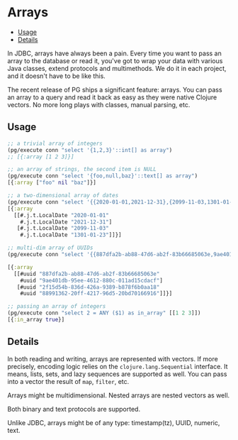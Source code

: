 # Arrays

<!-- toc -->

- [Usage](#usage)
- [Details](#details)

<!-- tocstop -->

In JDBC, arrays have always been a pain. Every time you want to pass an array to the database or read it, you've got to wrap your data with various Java classes, extend protocols and multimethods. We do it in each project, and it doesn't have to be like this.

The recent release of PG ships a significant feature: arrays. You can pass an
array to a query and read it back as easy as they were native Clojure
vectors. No more long plays with classes, manual parsing, etc.

## Usage

~~~clojure
;; a trivial array of integers
(pg/execute conn "select '{1,2,3}'::int[] as array")
;; [{:array [1 2 3]}]

;; an array of strings, the second item is NULL
(pg/execute conn "select '{foo,null,baz}'::text[] as array")
[{:array ["foo" nil "baz"]}]

;; a two-dimensional array of dates
(pg/execute conn "select '{{2020-01-01,2021-12-31},{2099-11-03,1301-01-23}}'::date[][] as array")
[{:array
  [[#.j.t.LocalDate "2020-01-01"
    #.j.t.LocalDate "2021-12-31"]
   [#.j.t.LocalDate "2099-11-03"
    #.j.t.LocalDate "1301-01-23"]]}]

;; multi-dim array of UUIDs
(pg/execute conn "select '{{887dfa2b-ab88-47d6-ab2f-83b66685063e,9ae401db-95ee-4612-880c-011ad15cdacf},{2f15d54b-836d-426a-9389-b878f6b0aa18,88991362-20ff-4217-96d5-20bd70166916}}'::uuid[][] as array")

[{:array
  [[#uuid "887dfa2b-ab88-47d6-ab2f-83b66685063e"
    #uuid "9ae401db-95ee-4612-880c-011ad15cdacf"]
   [#uuid "2f15d54b-836d-426a-9389-b878f6b0aa18"
    #uuid "88991362-20ff-4217-96d5-20bd70166916"]]}]

;; passing an array of integers
(pg/execute conn "select 2 = ANY ($1) as in_array" [[1 2 3]])
[{:in_array true}]
~~~

## Details

In both reading and writing, arrays are represented with vectors. If more
precisely, encoding logic relies on the `clojure.lang.Sequential` interface. It
means, lists, sets, and lazy sequences are supported as well. You can pass into
a vector the result of `map`, `filter`, etc.

Arrays might be multidimensional. Nested arrays are nested vectors as well.

Both binary and text protocols are supported.

Unlike JDBC, arrays might be of any type: timestamp(tz), UUID, numeric, text.
